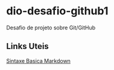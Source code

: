# dio-desafio-github1
Desafio de projeto sobre Git/GitHub

## Links Uteis 
[Sintaxe Basica Markdown](https://www.markdownguide.org/basic-syntax/)
